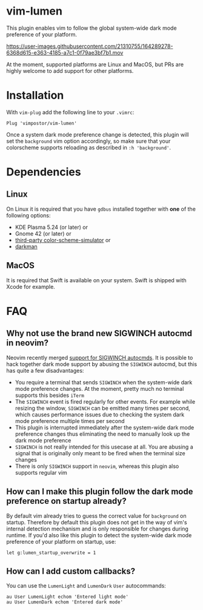 # vim-lumen

This plugin enables vim to follow the global system-wide dark mode preference of your platform.

https://user-images.githubusercontent.com/21310755/164289278-6368d615-e363-4185-a7c1-0f79ae3bf7b1.mov

At the moment, supported platforms are Linux and MacOS, but PRs are highly welcome to add support for other platforms.

# Installation

With `vim-plug` add the following line to your `.vimrc`:

```vim
Plug 'vimpostor/vim-lumen'
```

Once a system dark mode preference change is detected, this plugin will set the `background` vim option accordingly, so make sure that your colorscheme supports reloading as described in `:h 'background'`.

# Dependencies

## Linux

On Linux it is required that you have `gdbus` installed together with **one** of the following options:

- KDE Plasma 5.24 (or later) or
- Gnome 42 (or later) or
- [third-party color-scheme-simulator](https://gitlab.gnome.org/exalm/color-scheme-simulator) or
- [darkman](https://gitlab.com/WhyNotHugo/darkman)

## MacOS

It is required that Swift is available on your system. Swift is shipped with Xcode for example.

# FAQ

## Why not use the brand new SIGWINCH autocmd in neovim?

Neovim recently merged [support for SIGWINCH autocmds](https://github.com/neovim/neovim/pull/18029). It is possible to hack together dark mode support by abusing the `SIGWINCH` autocmd, but this has quite a few disadvantages:

- You require a terminal that sends `SIGWINCH` when the system-wide dark mode preference changes. At the moment, pretty much no terminal supports this besides `iTerm`
- The `SIGWINCH` event is fired regularly for other events. For example while resizing the window, `SIGWINCH` can be emitted many times per second, which causes performance issues due to checking the system dark mode preference multiple times per second
- This plugin is interrupted immediately after the system-wide dark mode preference changes thus eliminating the need to manually look up the dark mode preference
- `SIGWINCH` is not really intended for this usecase at all. You are abusing a signal that is originally only meant to be fired when the terminal size changes
- There is only `SIGWINCH` support in `neovim`, whereas this plugin also supports regular vim

## How can I make this plugin follow the dark mode preference on startup already?

By default vim already tries to guess the correct value for `background` on startup. Therefore by default this plugin does not get in the way of vim's internal detection mechanism and is only responsible for changes during runtime.
If you'd also like this plugin to detect the system-wide dark mode preference of your platform on startup, use:

```vim
let g:lumen_startup_overwrite = 1
```

## How can I add custom callbacks?

You can use the `LumenLight` and `LumenDark` `User` autocommands:
```vim
au User LumenLight echom 'Entered light mode'
au User LumenDark echom 'Entered dark mode'
```
